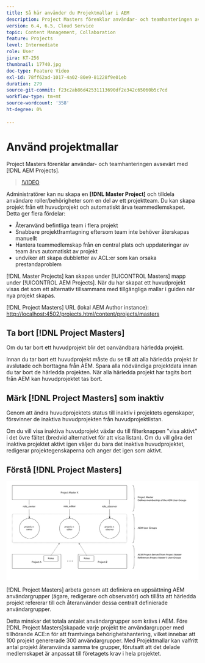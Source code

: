 ```yaml
---
title: Så här använder du Projektmallar i AEM
description: Project Masters förenklar användar- och teamhanteringen avsevärt med AEM.
version: 6.4, 6.5, Cloud Service
topic: Content Management, Collaboration
feature: Projects
level: Intermediate
role: User
jira: KT-256
thumbnail: 17740.jpg
doc-type: Feature Video
exl-id: 78ff62ad-1017-4a02-80e9-81228f9e01eb
duration: 279
source-git-commit: f23c2ab86d42531113690df2e342c65060b5c7cd
workflow-type: tm+mt
source-wordcount: '358'
ht-degree: 0%

---
```


# Använd projektmallar

Project Masters förenklar användar- och teamhanteringen avsevärt med [!DNL AEM Projects].

>[!VIDEO](https://video.tv.adobe.com/v/17740?quality=12&learn=on)

Administratörer kan nu skapa en **[!DNL Master Project]** och tilldela användare roller/behörigheter som en del av ett projektteam. Du kan skapa projekt från ett huvudprojekt och automatiskt ärva teammedlemskapet. Detta ger flera fördelar:

* Återanvänd befintliga team i flera projekt
* Snabbare projektframtagning eftersom team inte behöver återskapas manuellt
* Hantera teammedlemskap från en central plats och uppdateringar av team ärvs automatiskt av projekt
* undviker att skapa dubbletter av ACL:er som kan orsaka prestandaproblem

[!DNL Master Projects] kan skapas under [!UICONTROL Masters] mapp under [!UICONTROL AEM Projects]. När du har skapat ett huvudprojekt visas det som ett alternativ tillsammans med tillgängliga mallar i guiden när nya projekt skapas.

[!DNL Project Masters] URL (lokal AEM Author instance): [http://localhost:4502/projects.html/content/projects/masters](http://localhost:4502/projects.html/content/projects/masters)

## Ta bort [!DNL Project Masters]

Om du tar bort ett huvudprojekt blir det oanvändbara härledda projekt.

Innan du tar bort ett huvudprojekt måste du se till att alla härledda projekt är avslutade och borttagna från AEM. Spara alla nödvändiga projektdata innan du tar bort de härledda projekten. När alla härledda projekt har tagits bort från AEM kan huvudprojektet tas bort.

## Märk [!DNL Project Masters] som inaktiv

Genom att ändra huvudprojektets status till inaktiv i projektets egenskaper, försvinner de inaktiva huvudprojekten från huvudprojektlistan.

Om du vill visa inaktiva huvudprojekt växlar du till filterknappen &quot;visa aktivt&quot; i det övre fältet (bredvid alternativet för att visa listan). Om du vill göra det inaktiva projektet aktivt igen väljer du bara det inaktiva huvudprojektet, redigerar projektegenskaperna och anger det igen som aktivt.

## Förstå [!DNL Project Masters]

![Projektmallar, teknisk vy](assets/use-project-masters/project-masters-architecture.png)

[!DNL Project Masters] arbeta genom att definiera en uppsättning AEM användargrupper (ägare, redigerare och observatör) och tillåta att härledda projekt refererar till och återanvänder dessa centralt definierade användargrupper.

Detta minskar det totala antalet användargrupper som krävs i AEM. Före [!DNL Project Masters]skapade varje projekt tre användargrupper med tillhörande ACE:n för att framtvinga behörighetshantering, vilket innebar att 100 projekt genererade 300 användargrupper. Med Projektmallar kan valfritt antal projekt återanvända samma tre grupper, förutsatt att det delade medlemskapet är anpassat till företagets krav i hela projektet.
